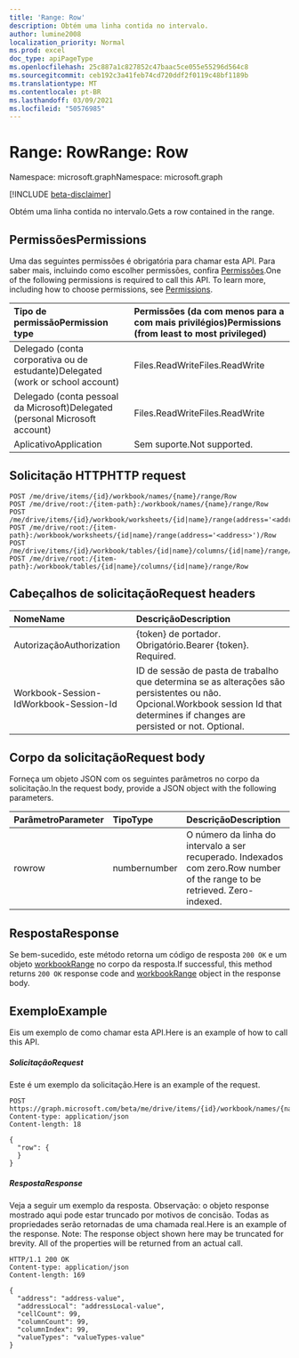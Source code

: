 ```yaml
---
title: 'Range: Row'
description: Obtém uma linha contida no intervalo.
author: lumine2008
localization_priority: Normal
ms.prod: excel
doc_type: apiPageType
ms.openlocfilehash: 25c887a1c827852c47baac5ce055e55296d564c8
ms.sourcegitcommit: ceb192c3a41feb74cd720ddf2f0119c48bf1189b
ms.translationtype: MT
ms.contentlocale: pt-BR
ms.lasthandoff: 03/09/2021
ms.locfileid: "50576985"
---
```

# <a name="range-row"></a><span data-ttu-id="00fc6-103">Range: Row</span><span class="sxs-lookup"><span data-stu-id="00fc6-103">Range: Row</span></span>

<span data-ttu-id="00fc6-104">Namespace: microsoft.graph</span><span class="sxs-lookup"><span data-stu-id="00fc6-104">Namespace: microsoft.graph</span></span>

[!INCLUDE [beta-disclaimer](../../includes/beta-disclaimer.md)]

<span data-ttu-id="00fc6-105">Obtém uma linha contida no intervalo.</span><span class="sxs-lookup"><span data-stu-id="00fc6-105">Gets a row contained in the range.</span></span>
## <a name="permissions"></a><span data-ttu-id="00fc6-106">Permissões</span><span class="sxs-lookup"><span data-stu-id="00fc6-106">Permissions</span></span>
<span data-ttu-id="00fc6-p101">Uma das seguintes permissões é obrigatória para chamar esta API. Para saber mais, incluindo como escolher permissões, confira [Permissões](/graph/permissions-reference).</span><span class="sxs-lookup"><span data-stu-id="00fc6-p101">One of the following permissions is required to call this API. To learn more, including how to choose permissions, see [Permissions](/graph/permissions-reference).</span></span>

|<span data-ttu-id="00fc6-109">Tipo de permissão</span><span class="sxs-lookup"><span data-stu-id="00fc6-109">Permission type</span></span>      | <span data-ttu-id="00fc6-110">Permissões (da com menos para a com mais privilégios)</span><span class="sxs-lookup"><span data-stu-id="00fc6-110">Permissions (from least to most privileged)</span></span>              |
|:--------------------|:---------------------------------------------------------|
|<span data-ttu-id="00fc6-111">Delegado (conta corporativa ou de estudante)</span><span class="sxs-lookup"><span data-stu-id="00fc6-111">Delegated (work or school account)</span></span> | <span data-ttu-id="00fc6-112">Files.ReadWrite</span><span class="sxs-lookup"><span data-stu-id="00fc6-112">Files.ReadWrite</span></span>    |
|<span data-ttu-id="00fc6-113">Delegado (conta pessoal da Microsoft)</span><span class="sxs-lookup"><span data-stu-id="00fc6-113">Delegated (personal Microsoft account)</span></span> | <span data-ttu-id="00fc6-114">Files.ReadWrite</span><span class="sxs-lookup"><span data-stu-id="00fc6-114">Files.ReadWrite</span></span>    |
|<span data-ttu-id="00fc6-115">Aplicativo</span><span class="sxs-lookup"><span data-stu-id="00fc6-115">Application</span></span> | <span data-ttu-id="00fc6-116">Sem suporte.</span><span class="sxs-lookup"><span data-stu-id="00fc6-116">Not supported.</span></span> |

## <a name="http-request"></a><span data-ttu-id="00fc6-117">Solicitação HTTP</span><span class="sxs-lookup"><span data-stu-id="00fc6-117">HTTP request</span></span>
<!-- { "blockType": "ignored" } -->
```http
POST /me/drive/items/{id}/workbook/names/{name}/range/Row
POST /me/drive/root:/{item-path}:/workbook/names/{name}/range/Row
POST /me/drive/items/{id}/workbook/worksheets/{id|name}/range(address='<address>')/Row
POST /me/drive/root:/{item-path}:/workbook/worksheets/{id|name}/range(address='<address>')/Row
POST /me/drive/items/{id}/workbook/tables/{id|name}/columns/{id|name}/range/Row
POST /me/drive/root:/{item-path}:/workbook/tables/{id|name}/columns/{id|name}/range/Row

```
## <a name="request-headers"></a><span data-ttu-id="00fc6-118">Cabeçalhos de solicitação</span><span class="sxs-lookup"><span data-stu-id="00fc6-118">Request headers</span></span>
| <span data-ttu-id="00fc6-119">Nome</span><span class="sxs-lookup"><span data-stu-id="00fc6-119">Name</span></span>       | <span data-ttu-id="00fc6-120">Descrição</span><span class="sxs-lookup"><span data-stu-id="00fc6-120">Description</span></span>|
|:---------------|:----------|
| <span data-ttu-id="00fc6-121">Autorização</span><span class="sxs-lookup"><span data-stu-id="00fc6-121">Authorization</span></span>  | <span data-ttu-id="00fc6-p102">{token} de portador. Obrigatório.</span><span class="sxs-lookup"><span data-stu-id="00fc6-p102">Bearer {token}. Required.</span></span> |
| <span data-ttu-id="00fc6-124">Workbook-Session-Id</span><span class="sxs-lookup"><span data-stu-id="00fc6-124">Workbook-Session-Id</span></span>  | <span data-ttu-id="00fc6-p103">ID de sessão de pasta de trabalho que determina se as alterações são persistentes ou não. Opcional.</span><span class="sxs-lookup"><span data-stu-id="00fc6-p103">Workbook session Id that determines if changes are persisted or not. Optional.</span></span>|

## <a name="request-body"></a><span data-ttu-id="00fc6-127">Corpo da solicitação</span><span class="sxs-lookup"><span data-stu-id="00fc6-127">Request body</span></span>
<span data-ttu-id="00fc6-128">Forneça um objeto JSON com os seguintes parâmetros no corpo da solicitação.</span><span class="sxs-lookup"><span data-stu-id="00fc6-128">In the request body, provide a JSON object with the following parameters.</span></span>

| <span data-ttu-id="00fc6-129">Parâmetro</span><span class="sxs-lookup"><span data-stu-id="00fc6-129">Parameter</span></span>    | <span data-ttu-id="00fc6-130">Tipo</span><span class="sxs-lookup"><span data-stu-id="00fc6-130">Type</span></span>   |<span data-ttu-id="00fc6-131">Descrição</span><span class="sxs-lookup"><span data-stu-id="00fc6-131">Description</span></span>|
|:---------------|:--------|:----------|
|<span data-ttu-id="00fc6-132">row</span><span class="sxs-lookup"><span data-stu-id="00fc6-132">row</span></span>|<span data-ttu-id="00fc6-133">number</span><span class="sxs-lookup"><span data-stu-id="00fc6-133">number</span></span>|<span data-ttu-id="00fc6-p104">O número da linha do intervalo a ser recuperado. Indexados com zero.</span><span class="sxs-lookup"><span data-stu-id="00fc6-p104">Row number of the range to be retrieved. Zero-indexed.</span></span>|

## <a name="response"></a><span data-ttu-id="00fc6-136">Resposta</span><span class="sxs-lookup"><span data-stu-id="00fc6-136">Response</span></span>

<span data-ttu-id="00fc6-137">Se bem-sucedido, este método retorna um código de resposta `200 OK` e um objeto [workbookRange](../resources/workbookrange.md) no corpo da resposta.</span><span class="sxs-lookup"><span data-stu-id="00fc6-137">If successful, this method returns `200 OK` response code and [workbookRange](../resources/workbookrange.md) object in the response body.</span></span>

## <a name="example"></a><span data-ttu-id="00fc6-138">Exemplo</span><span class="sxs-lookup"><span data-stu-id="00fc6-138">Example</span></span>
<span data-ttu-id="00fc6-139">Eis um exemplo de como chamar esta API.</span><span class="sxs-lookup"><span data-stu-id="00fc6-139">Here is an example of how to call this API.</span></span>
##### <a name="request"></a><span data-ttu-id="00fc6-140">Solicitação</span><span class="sxs-lookup"><span data-stu-id="00fc6-140">Request</span></span>
<span data-ttu-id="00fc6-141">Este é um exemplo da solicitação.</span><span class="sxs-lookup"><span data-stu-id="00fc6-141">Here is an example of the request.</span></span>
<!-- {
  "blockType": "request",
  "name": "range_row"
}-->
```http
POST https://graph.microsoft.com/beta/me/drive/items/{id}/workbook/names/{name}/range/Row
Content-type: application/json
Content-length: 18

{
  "row": {
  }
}
```

##### <a name="response"></a><span data-ttu-id="00fc6-142">Resposta</span><span class="sxs-lookup"><span data-stu-id="00fc6-142">Response</span></span>
<span data-ttu-id="00fc6-p105">Veja a seguir um exemplo da resposta. Observação: o objeto response mostrado aqui pode estar truncado por motivos de concisão. Todas as propriedades serão retornadas de uma chamada real.</span><span class="sxs-lookup"><span data-stu-id="00fc6-p105">Here is an example of the response. Note: The response object shown here may be truncated for brevity. All of the properties will be returned from an actual call.</span></span>
<!-- {
  "blockType": "response",
  "truncated": true,
  "@odata.type": "microsoft.graph.workbookRange"
} -->
```http
HTTP/1.1 200 OK
Content-type: application/json
Content-length: 169

{
  "address": "address-value",
  "addressLocal": "addressLocal-value",
  "cellCount": 99,
  "columnCount": 99,
  "columnIndex": 99,
  "valueTypes": "valueTypes-value"
}
```

<!-- uuid: 8fcb5dbc-d5aa-4681-8e31-b001d5168d79
2015-10-25 14:57:30 UTC -->
<!--
{
  "type": "#page.annotation",
  "description": "Range: Row",
  "keywords": "",
  "section": "documentation",
  "tocPath": "",
  "suppressions": []
}
-->


